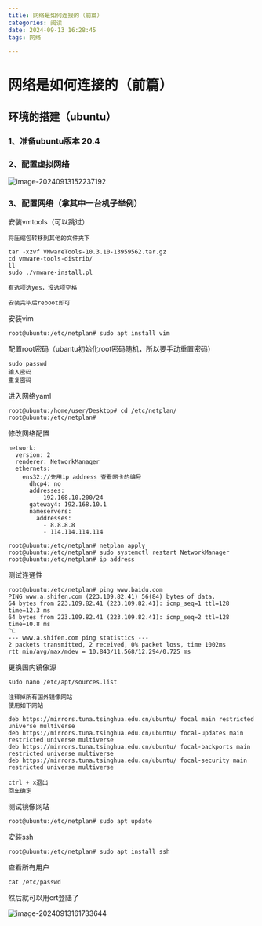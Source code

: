 ```yaml
---
title: 网络是如何连接的（前篇）
categories: 阅读
date: 2024-09-13 16:28:45
tags: 网络

---
```


# 网络是如何连接的（前篇）

## 环境的搭建（ubuntu）



### 1、准备ubuntu版本 20.4

<!--more-->

### 2、配置虚拟网络

![image-20240913152237192](image-20240913152237192.png)

### 3、配置网络（拿其中一台机子举例）

安装vmtools（可以跳过）

```
将压缩包转移到其他的文件夹下

tar -xzvf VMwareTools-10.3.10-13959562.tar.gz 
cd vmware-tools-distrib/
ll
sudo ./vmware-install.pl 

有选项选yes，没选项空格

安装完毕后reboot即可
```

安装vim

```
root@ubuntu:/etc/netplan# sudo apt install vim
```

配置root密码（ubantu初始化root密码随机，所以要手动重置密码）

```
sudo passwd
输入密码
重复密码
```

进入网络yaml

```
root@ubuntu:/home/user/Desktop# cd /etc/netplan/
root@ubuntu:/etc/netplan# 
```

修改网络配置

```
network:
  version: 2
  renderer: NetworkManager
  ethernets:
    ens32://先用ip address 查看网卡的编号
      dhcp4: no
      addresses:
        - 192.168.10.200/24
      gateway4: 192.168.10.1
      nameservers:
        addresses:
          - 8.8.8.8
          - 114.114.114.114
```

```
root@ubuntu:/etc/netplan# netplan apply
root@ubuntu:/etc/netplan# sudo systemctl restart NetworkManager
root@ubuntu:/etc/netplan# ip address
```

测试连通性

```
root@ubuntu:/etc/netplan# ping www.baidu.com
PING www.a.shifen.com (223.109.82.41) 56(84) bytes of data.
64 bytes from 223.109.82.41 (223.109.82.41): icmp_seq=1 ttl=128 time=12.3 ms
64 bytes from 223.109.82.41 (223.109.82.41): icmp_seq=2 ttl=128 time=10.8 ms
^C
--- www.a.shifen.com ping statistics ---
2 packets transmitted, 2 received, 0% packet loss, time 1002ms
rtt min/avg/max/mdev = 10.843/11.568/12.294/0.725 ms

```

更换国内镜像源

```
sudo nano /etc/apt/sources.list

注释掉所有国外镜像网站
使用如下网站

deb https://mirrors.tuna.tsinghua.edu.cn/ubuntu/ focal main restricted universe multiverse
deb https://mirrors.tuna.tsinghua.edu.cn/ubuntu/ focal-updates main restricted universe multiverse
deb https://mirrors.tuna.tsinghua.edu.cn/ubuntu/ focal-backports main restricted universe multiverse
deb https://mirrors.tuna.tsinghua.edu.cn/ubuntu/ focal-security main restricted universe multiverse

ctrl + x退出
回车确定
```

测试镜像网站

```
root@ubuntu:/etc/netplan# sudo apt update
```

安装ssh

```
root@ubuntu:/etc/netplan# sudo apt install ssh
```

查看所有用户

```
cat /etc/passwd
```

然后就可以用crt登陆了

![image-20240913161733644](image-20240913161733644.png)